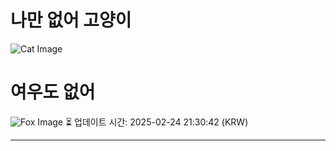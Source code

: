 
# 나만 없어 고양이

![Cat Image](https://cdn2.thecatapi.com/images/d29.jpg)

# 여우도 없어
![Fox Image](https://randomfox.ca/images/24.jpg)
⏳ 업데이트 시간: 2025-02-24 21:30:42 (KRW)

---
